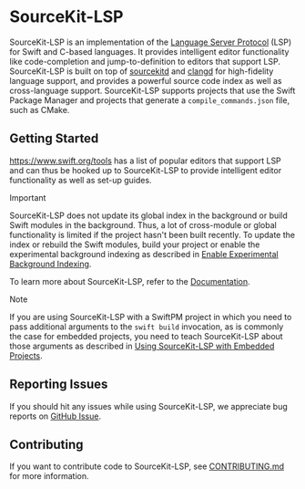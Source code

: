# SourceKit-LSP

SourceKit-LSP is an implementation of the [Language Server Protocol](https://microsoft.github.io/language-server-protocol/) (LSP) for Swift and C-based languages. It provides intelligent editor functionality like code-completion and jump-to-definition to editors that support LSP. SourceKit-LSP is built on top of [sourcekitd](https://github.com/apple/swift/tree/main/tools/SourceKit) and [clangd](https://clang.llvm.org/extra/clangd.html) for high-fidelity language support, and provides a powerful source code index as well as cross-language support. SourceKit-LSP supports projects that use the Swift Package Manager and projects that generate a `compile_commands.json` file, such as CMake.

## Getting Started

https://www.swift.org/tools has a list of popular editors that support LSP and can thus be hooked up to SourceKit-LSP to provide intelligent editor functionality as well as set-up guides.

> [!IMPORTANT]
> SourceKit-LSP does not update its global index in the background or build Swift modules in the background. Thus, a lot of cross-module or global functionality is limited if the project hasn't been built recently. To update the index or rebuild the Swift modules, build your project or enable the experimental background indexing as described in [Enable Experimental Background Indexing](Documentation/Enable%20Experimental%20Background%20Indexing.md).

To learn more about SourceKit-LSP, refer to the [Documentation](Documentation).

> [!NOTE]
> If you are using SourceKit-LSP with a SwiftPM project in which you need to pass additional arguments to the `swift build` invocation, as is commonly the case for embedded projects, you need to teach SourceKit-LSP about those arguments as described in [Using SourceKit-LSP with Embedded Projects](Documentation/Using%20SourceKit-LSP%20with%20Embedded%20Projects.md).

## Reporting Issues

If you should hit any issues while using SourceKit-LSP, we appreciate bug reports on [GitHub Issue](https://github.com/swiftlang/sourcekit-lsp/issues/new/choose).

## Contributing

If you want to contribute code to SourceKit-LSP, see [CONTRIBUTING.md](CONTRIBUTING.md) for more information.
